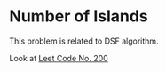 # Number of Islands

This problem is related to DSF algorithm. 


Look at [Leet Code No. 200](https://leetcode.com/problems/number-of-islands/description/)